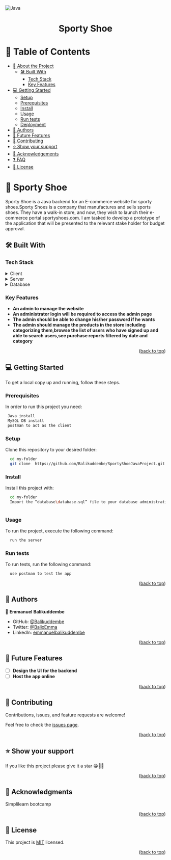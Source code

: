 <img src="https://img.shields.io/badge/java-%23ED8B00.svg?style=for-the-badge&logo=openjdk&logoColor=white" alt="Java" height="auto" />

<div align="center">
  <h1><b>Sporty Shoe</b></h1>
</div>

# 📗 Table of Contents

- [📖 About the Project](#about-project)
  - [🛠 Built With](#built-with)
    - [Tech Stack](#tech-stack)
    - [Key Features](#key-features)
- [💻 Getting Started](#getting-started)
  - [Setup](#setup)
  - [Prerequisites](#prerequisites)
  - [Install](#install)
  - [Usage](#usage)
  - [Run tests](#run-tests)
  - [Deployment](#triangular_flag_on_post-deployment)
- [👥 Authors](#authors)
- [🔭 Future Features](#future-features)
- [🤝 Contributing](#contributing)
- [⭐️ Show your support](#support)
- [🙏 Acknowledgements](#acknowledgements)
- [❓ FAQ](#faq)
- [📝 License](#license)

# 📖 Sporty Shoe <a name="about-project"></a>

Sporty Shoe is a Java backend for an E-commerce website for sporty shoes.Sporty Shoes is a company that manufactures and sells sports shoes. They have a walk-in store, and now, they wish to launch their e-commerce portal sportyshoes.com.
I am tasked to develop a prototype of the application that will be presented to the relevant stake holder for budget approval. 

## 🛠 Built With <a name="built-with"></a>

### Tech Stack <a name="tech-stack"></a>

<details>
  <summary>Client</summary>
  <ul>
    <li><a href="https://www.postman.com/">Postman</a></li>
  </ul>
</details>

<details>
  <summary>Server</summary>
  <ul>
    <li><a href="https://www.java.com/en/">Java</a></li>
  </ul>
</details>

<details>
<summary>Database</summary>
  <ul>
    <li><a href="https://www.mysql.com/">MySQL</a></li>
  </ul>
</details>

### Key Features <a name="key-features"></a>

- **An admin to manage the website**
- **An administrator login will be required to access the admin page**
- **The admin should be able to change his/her password if he wants**
- **The admin should manage the products in the store including categorizing them,browse the list of users who have signed up and able to search users,see purchase reports filtered by date and category**

<p align="right">(<a href="#readme-top">back to top</a>)</p>

## 💻 Getting Started <a name="getting-started"></a>

To get a local copy up and running, follow these steps.

### Prerequisites

In order to run this project you need:

```sh
 Java install
 MySQL DB install
 postman to act as the client
```

### Setup

Clone this repository to your desired folder:

```sh
  cd my-folder
  git clone  https://github.com/Balikuddembe/SportyShoeJavaProject.git
```

### Install

Install this project with:

```sh
  cd my-folder
  Import the “database\database.sql” file to your database administration tool
  
```

### Usage

To run the project, execute the following command:

```sh
  run the server
```

### Run tests

To run tests, run the following command:

```sh
  use postman to test the app
```

<p align="right">(<a href="#readme-top">back to top</a>)</p>

## 👥 Authors <a name="authors"></a>

👤 **Emmanuel Balikuddembe**

- GitHub: [@Balikuddembe](https://github.com/Balikuddembe)
- Twitter: [@BalixEmma](https://twitter.com/BalixEmma)
- LinkedIn: [emmanuelbalikuddembe](https://www.linkedin.com/in/emmanuelbalikuddembe/)

<p align="right">(<a href="#readme-top">back to top</a>)</p>

## 🔭 Future Features <a name="future-features"></a>

- [ ] **Design the UI for the backend**
- [ ] **Host the app online**

<p align="right">(<a href="#readme-top">back to top</a>)</p>

## 🤝 Contributing <a name="contributing"></a>

Contributions, issues, and feature requests are welcome!

Feel free to check the [issues page](https://github.com/Balikuddembe/SportyShoeJavaProject/issues).

<p align="right">(<a href="#readme-top">back to top</a>)</p>

## ⭐️ Show your support <a name="support"></a>

If you like this project please give it a star 😁🌟✨

<p align="right">(<a href="#readme-top">back to top</a>)</p>

## 🙏 Acknowledgments <a name="acknowledgements"></a>

Simplilearn bootcamp

<p align="right">(<a href="#readme-top">back to top</a>)</p>

## 📝 License <a name="license"></a>

This project is [MIT](./LICENSE) licensed.

<p align="right">(<a href="#readme-top">back to top</a>)</p>
